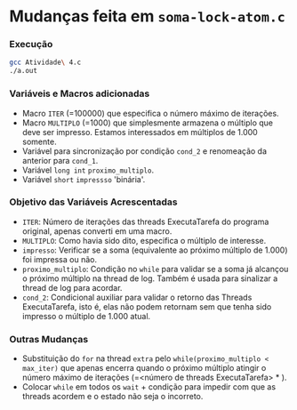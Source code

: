 # Mudanças feita em `soma-lock-atom.c`

### Execução

```bash
gcc Atividade\ 4.c
./a.out
```

### Variáveis e Macros adicionadas

- Macro `ITER` (=100000) que especifica o número máximo de iterações.
- Macro `MULTIPLO` (=1000) que simplesmente armazena o múltiplo que deve ser impresso. Estamos interessados em múltiplos de 1.000 somente.
- Variável para sincronização por condição `cond_2` e renomeação da anterior para `cond_1`.
- Variável `long int` `proximo_multiplo`.
- Variável `short` `impressso` 'binária'.

### Objetivo das Variáveis Acrescentadas

- `ITER`: Número de iterações das threads ExecutaTarefa do programa original, apenas converti em uma macro.
- `MULTIPLO`: Como havia sido dito, especifica o múltiplo de interesse.
- `impresso`: Verificar se a soma (equivalente ao próximo múltiplo de 1.000) foi impressa ou não.
- `proximo_multiplo`: Condição no `while` para validar se a soma já alcançou o próximo múltiplo na thread de log. Também é usada para sinalizar a thread de log para acordar.
- `cond_2`: Condicional auxiliar para validar o retorno das Threads ExecutaTarefa, isto é, elas não podem retornam sem que tenha sido impresso o múltiplo de 1.000 atual.
 
### Outras Mudanças

- Substituição do `for` na thread `extra` pelo `while(proximo_multiplo < max_iter)` que apenas encerra quando o próximo múltiplo atingir o número máximo de iterações (=<número de threads ExecutaTarefa> * <ITER>).
- Colocar `while` em todos os `wait` + condição para impedir com que as threads acordem e o estado não seja o incorreto.
